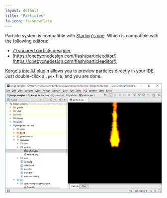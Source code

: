 ```yaml
---
layout: default
title: "Particles"
fa-icon: fa-snowflake
---
```


Particle system is compatible with [Starling's one](https://github.com/Gamua/Starling-Extension-Particle-System). Which is compatible with the following editors:

* [71 squared particle designer](https://71squared.com/particledesigner)
* [https://onebyonedesign.com/flash/particleeditor/](https://onebyonedesign.com/flash/particleeditor/)

[Korge's intelliJ plugin](/plugin/intelliJ) allows you to preview particles directly in your IDE.
Just double-click a `.pex` file, and you are done.

![](intellij.png)
